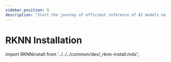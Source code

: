 ```yaml
---
sidebar_position: 9
description: "Start the journey of efficient inference of AI models on Rockchip NPU through RKNN installation, and feel the perfect fusion of technology and humanities"
---
```


# RKNN Installation

import RKNNinstall from '../../../common/dev/\_rknn-install.mdx';

<RKNNinstall />
